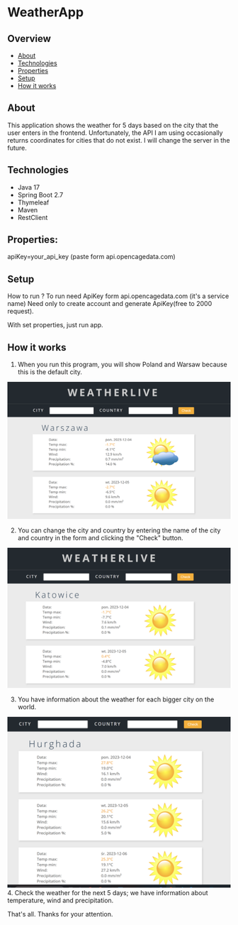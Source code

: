 # WeatherApp
## Overview
* [About](#general-info)
* [Technologies](#technologies)
* [Properties](#properties)
* [Setup](#setup)
* [How it works](#how-it-works)

## About

This application shows the weather for 5 days based on the city that the user enters in the frontend.
Unfortunately, the API I am using occasionally returns coordinates for cities that do not exist. I will change the server in the future.

## Technologies
* Java 17
* Spring Boot 2.7
* Thymeleaf
* Maven
* RestClient

## Properties:
apiKey=your_api_key (paste form api.opencagedata.com)

## Setup
How to run ?
To run need ApiKey form api.opencagedata.com (it's a service name) Need only to create account and generate ApiKey(free to 2000 request). 

With set properties, just run app.

## How it works
1. When you run this program, you will show Poland and Warsaw because this is the default city.

![img_1.png](img_1.png)

2. You can change the city and country by entering the name of the city and country in the form and clicking the "Check" button.

![img_2.png](img_2.png)

3. You have information about the weather for each bigger city on the world.

![img_3.png](img_3.png)
4. Check the weather for the next 5 days; we have information about temperature, wind and precipitation. 



That's all. Thanks for your attention.